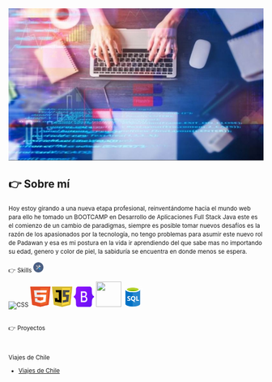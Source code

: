 <picture>
     <img src="https://github.com/jnarvaezg64/imagenes/blob/main/Banner.JPG" width="800" height="300" alt="CSS">
</picture>

 <h2>👉 Sobre mí</h2>

<small> Hoy estoy girando a una nueva etapa profesional, reinventándome hacia el mundo web para ello he tomado un BOOTCAMP en Desarrollo de Aplicaciones Full Stack Java este es el comienzo de un cambio de paradigmas, siempre es posible tomar nuevos desafíos es la razón de los apasionados por la tecnología, no tengo problemas para asumir este nuevo rol de Padawan y esa es mi postura en la vida ir aprendiendo del que sabe mas no importando su edad, genero y color de piel, la sabiduría se encuentra en donde menos se espera.

 <p>👉 Skills <picture> <img src="https://github.com/jnarvaezg64/imagenes/blob/main/Herramientas.png" width="20" height="20"></picture></p>

<picture>
     <img src="https://github.com/jnarvaezg64/imagenes/blob/main/css.svg" width="40" height="40" alt="CSS">
</picture>
<picture>
     <img src="https://github.com/jnarvaezg64/imagenes/blob/main/html.svg" width="40" height="40" >
</picture>
<picture>
      <img src="https://github.com/jnarvaezg64/imagenes/blob/main/JavaScript.svg" width="40" height="40" > 
</picture>
<picture>
   <img src="https://github.com/jnarvaezg64/imagenes/blob/main/bootstrap.svg" width="40" height="40" >
</picture>
<picture>
      <img src="https://edujimenezc.github.io/TheHackerSwissKnife/SOURCES/imagenes/java.png" width="50" height="50" >
</picture>
<picture>
      <img src="https://github.com/jnarvaezg64/imagenes/blob/main/sql_icon-300x300.png" width="40" height="40" >
</picture>
<br>
<br>
     <p> 👉 Proyectos </p>
 <br>
     
 Viajes de Chile
 
     
     
* [Viajes de Chile](https://jnarvaezg64.github.io/viajes_de_chile/)
